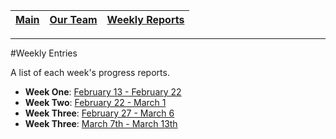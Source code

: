 [Main](../../master/README.md) | [Our Team](../../master/our_team/README.md) | [Weekly Reports](#)
------------ | ------------- | -------------
---

#Weekly Entries

A list of each week's progress reports.

- **Week One**: [February 13 - February 22](./week_one.md)
- **Week Two**: [February 22 - March 1](./week_two.md)
- **Week Three**:  [February 27 - March 6](./week_three.md)
- **Week Three**: [March 7th - March 13th](./week_four.md)

